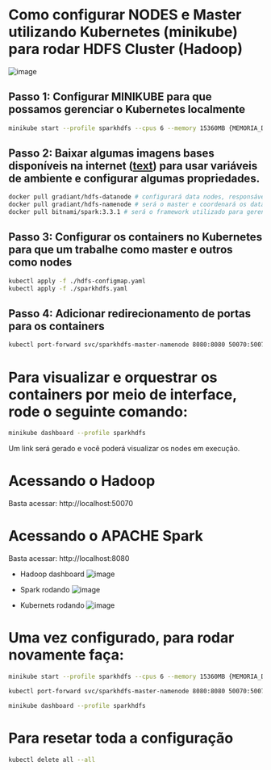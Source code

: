 # Como configurar NODES e Master utilizando Kubernetes (minikube) para rodar HDFS Cluster (Hadoop)

![image](https://github.com/user-attachments/assets/53cab607-0a92-4dc1-84ee-d8c2673982de)

## Passo 1: Configurar MINIKUBE para que possamos gerenciar o Kubernetes localmente

```bash
minikube start --profile sparkhdfs --cpus 6 --memory 15360MB {MEMORIA_DISPONIVEL: pelo menos 15360MB} opcional: --driver virtualbox --no-vtx-check
```

## Passo 2: Baixar algumas imagens bases disponíveis na internet ([text](https://github.com/Gradiant/dockerized-hadoop)) para usar variáveis de ambiente e configurar algumas propriedades.

```bash
docker pull gradiant/hdfs-datanode # configurará data nodes, responsáveis pela leitura e escrita de dados.
docker pull gradiant/hdfs-namenode # será o master e coordenará os datanodes para que funcionem de maneira distribuída.
docker pull bitnami/spark:3.3.1 # será o framework utilizado para gerenciar o HDFS
```

## Passo 3: Configurar os containers no Kubernetes para que um trabalhe como master e outros como nodes

```bash
kubectl apply -f ./hdfs-configmap.yaml
kubectl apply -f ./sparkhdfs.yaml
```

## Passo 4: Adicionar redirecionamento de portas para os containers

```bash
kubectl port-forward svc/sparkhdfs-master-namenode 8080:8080 50070:50070
```

# Para visualizar e orquestrar os containers por meio de interface, rode o seguinte comando:

```bash
minikube dashboard --profile sparkhdfs
```

Um link será gerado e você poderá visualizar os nodes em execução.

# Acessando o Hadoop

Basta acessar:
http://localhost:50070

# Acessando o APACHE Spark

Basta acessar:
http://localhost:8080

- Hadoop dashboard
  ![image](https://github.com/user-attachments/assets/2e44bf61-371a-41e4-8523-24cee750c146)

- Spark rodando
  ![image](https://github.com/user-attachments/assets/50eabeee-b0f4-4bac-a444-75d9bcac2c25)

- Kubernets rodando
  ![image](https://github.com/user-attachments/assets/53cab607-0a92-4dc1-84ee-d8c2673982de)

# Uma vez configurado, para rodar novamente faça:

```bash
minikube start --profile sparkhdfs --cpus 6 --memory 15360MB {MEMORIA_DISPONIVEL: pelo menos 7846MB} {opcional: --driver virtualbox --no-vtx-check}
```

```bash
kubectl port-forward svc/sparkhdfs-master-namenode 8080:8080 50070:50070
```

```bash
minikube dashboard --profile sparkhdfs
```

# Para resetar toda a configuração

```bash
kubectl delete all --all
```
